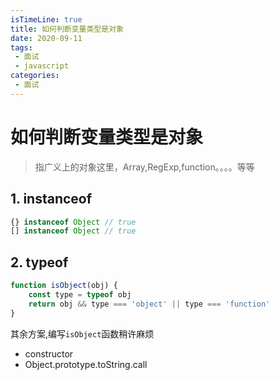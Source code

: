 ```yaml
---
isTimeLine: true
title: 如何判断变量类型是对象
date: 2020-09-11
tags:
 - 面试
 - javascript
categories:
 - 面试
---
```

# 如何判断变量类型是对象
>指广义上的对象这里，Array,RegExp,function。。。。等等
## 1. instanceof

```js
{} instanceof Object // true
[] instanceof Object // true
```


## 2. typeof
```js
function isObject(obj) {
    const type = typeof obj
    return obj && type === 'object' || type === 'function'
}
```

其余方案,编写`isObject`函数稍许麻烦
* constructor
* Object.prototype.toString.call

<comment/>
<tongji/>
